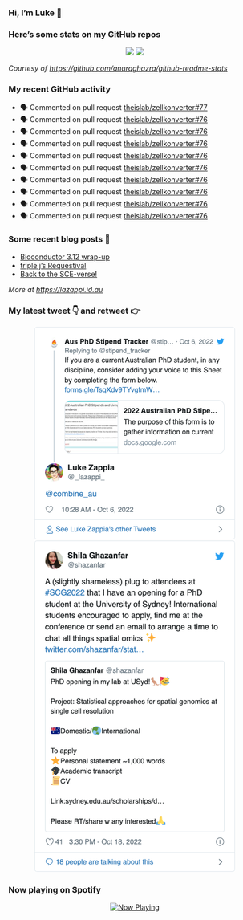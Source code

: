 
<!-- README.md is generated from README.Rmd. Please edit that file -->

### Hi, I’m Luke 👋

<!--
**lazappi/lazappi** is a ✨ _special_ ✨ repository because its `README.md` (this file) appears on your GitHub profile.

Here are some ideas to get you started:

- 🔭 I’m currently working on ...
- 🌱 I’m currently learning ...
- 👯 I’m looking to collaborate on ...
- 🤔 I’m looking for help with ...
- 💬 Ask me about ...
- 📫 How to reach me: ...
- 😄 Pronouns: ...
- ⚡ Fun fact: ...
-->

### Here’s some stats on my GitHub repos

<p align="center">

<img src="https://github-readme-stats.vercel.app/api?username=lazappi&count_private=true&show_icons=true&theme=buefy&hide_title=True">
<img src="https://github-readme-stats.vercel.app/api/top-langs/?username=lazappi&hide=html&theme=buefy&layout=compact">

</p>

*Courtesy of <https://github.com/anuraghazra/github-readme-stats>*

### My recent GitHub activity

  - 🗣 Commented on pull request
    [theislab/zellkonverter\#77](https://github.com/theislab/zellkonverter#77)
  - 🗣 Commented on pull request
    [theislab/zellkonverter\#76](https://github.com/theislab/zellkonverter#76)
  - 🗣 Commented on pull request
    [theislab/zellkonverter\#76](https://github.com/theislab/zellkonverter#76)
  - 🗣 Commented on pull request
    [theislab/zellkonverter\#76](https://github.com/theislab/zellkonverter#76)
  - 🗣 Commented on pull request
    [theislab/zellkonverter\#76](https://github.com/theislab/zellkonverter#76)
  - 🗣 Commented on pull request
    [theislab/zellkonverter\#76](https://github.com/theislab/zellkonverter#76)
  - 🗣 Commented on pull request
    [theislab/zellkonverter\#76](https://github.com/theislab/zellkonverter#76)
  - 🗣 Commented on pull request
    [theislab/zellkonverter\#76](https://github.com/theislab/zellkonverter#76)
  - 🗣 Commented on pull request
    [theislab/zellkonverter\#76](https://github.com/theislab/zellkonverter#76)
  - 🗣 Commented on pull request
    [theislab/zellkonverter\#76](https://github.com/theislab/zellkonverter#76)

### Some recent blog posts 📝

  - [Bioconductor 3.12
    wrap-up](https://lazappi.id.au/post/2020-10-30-bioconductor-3-12-wrap-up/)
  - [triple j’s
    Requestival](https://lazappi.id.au/post/2020-07-11-requestival/)
  - [Back to the
    SCE-verse\!](https://lazappi.id.au/post/2020-05-12-back-to-the-sce-verse/)

*More at <https://lazappi.id.au>*

### My latest tweet 👇 and retweet 👉


<p align="center">

<a href="https://twitter.com/_lazappi_/status/1577969067276787718">
<img src="https://github.com/lazappi/lazappi/raw/master/README_files/figure-gfm/tweets-1.png" width="400">
</a> <a href="https://twitter.com/_lazappi_/status/1582617055257235457">
<img src="https://github.com/lazappi/lazappi/raw/master/README_files/figure-gfm/tweets-2.png" width="400">
</a>

</p>

### Now playing on Spotify

<p align="center">

<a href="https://now-playing-profile.lazappi.vercel.app/now-playing?open">
<img src="https://now-playing-profile.lazappi.vercel.app/now-playing" width="256" height="64" alt="Now Playing">
</a>

</p>
